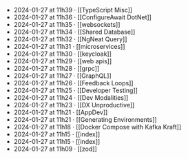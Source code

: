- 2024-01-27 at 11h39 · [[TypeScript Misc]]
- 2024-01-27 at 11h36 · [[ConfigureAwait DotNet]]
- 2024-01-27 at 11h35 · [[websockets]]
- 2024-01-27 at 11h34 · [[Shared Database]]
- 2024-01-27 at 11h32 · [[NgNeat Query]]
- 2024-01-27 at 11h31 · [[microservices]]
- 2024-01-27 at 11h30 · [[keycloak]]
- 2024-01-27 at 11h29 · [[web apis]]
- 2024-01-27 at 11h28 · [[grpc]]
- 2024-01-27 at 11h27 · [[GraphQL]]
- 2024-01-27 at 11h26 · [[Feedback Loops]]
- 2024-01-27 at 11h25 · [[Developer Testing]]
- 2024-01-27 at 11h24 · [[Dev Modalities]]
- 2024-01-27 at 11h23 · [[DX Unproductive]]
- 2024-01-27 at 11h21 · [[AppDev]]
- 2024-01-27 at 11h21 · [[Generating Environments]]
- 2024-01-27 at 11h18 · [[Docker Compose with Kafka Kraft]]
- 2024-01-27 at 11h15 · [[index]]
- 2024-01-27 at 11h15 · [[index]]
- 2024-01-27 at 11h09 · [[zod]]
